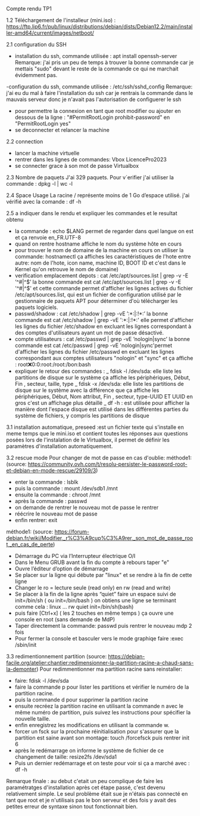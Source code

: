 Compte rendu TP1

1.2 Téléchargement de l'installeur (mini.iso) : https://ftp.lip6.fr/pub/linux/distributions/debian/dists/Debian12.2/main/installer-amd64/current/images/netboot/

2.1 configuration du SSH
- installation du ssh, commande utilisée : apt install openssh-server
Remarque: j'ai pris un peu de temps à trouver la bonne commande car je mettais "sudo" devant le reste de la commande ce qui ne marchait évidemment pas.

-configuration du ssh, commande utilisée : /etc/ssh/sshd_config
Remarque: j'ai eu du mal à faire l'installation du ssh car je rentrais la commande dans le mauvais serveur donc je n'avait pas l'autorisation de configuerer le ssh 
- pour permettre la connexion en tant que root modifier ou ajouter en dessous de la ligne : "#PermitRootLogin prohibit-password" en "PermitRootLogin yes"
- se deconnecter et relancer la machine 

2.2 connection
- lancer la machine virtuelle
- rentrer dans les lignes de commandes: Vbox LicencePro2023
- se connecter grace à son mot de passe Virtualbox

2.3 Nombre de paquets
J'ai 329 paquets.
Pour v´erifier j'ai utiliser la commande : dpkg -l | wc -l

2.4 Space Usage
La racine / représente moins de 1 Go d’espace utilisé.
j'ai vérifié avec la comande : df -h

2.5 a indiquer dans le rendu et expliquer les commandes et le resultat obtenu
- la commande : echo $LANG permet de regarder dans quel langue on est et ça renvoie en_FR.UTF-8
- quand on rentre hostname affiche le nom du système hôte en cours
- pour trouver le nom de domaine de la machine en cours on utiliser la commande: hostnamectl ça affiches les caractéristiques de l'hote entre autre: nom de l'hote, icon name, machine ID, BOOT ID et c'est dans le Kernel qu'on retrouve le nom de domaine)
- verification emplacement depots : cat /etc/apt/sources.list | grep -v -E ’^#|^$’ la bonne commande est cat /etc/apt/sources.list | grep -v -E '^#|^$' et cette commande permet d'afficher les lignes actives du fichier /etc/apt/sources.list, qui est un fichier de configuration utilisé par le gestionnaire de paquets APT pour déterminer d'où télécharger les paquets logiciels.
- passwd/shadow : cat /etc/shadow | grep -vE ’:\*:|:!\*:’ la bonne commande est cat /etc/shadow | grep -vE ':\*:|:!\*:' elle permet d'afficher les lignes du fichier /etc/shadow en excluant les lignes correspondant à des comptes d'utilisateurs ayant un mot de passe désactivé.
- compte utilisateurs : cat /etc/passwd | grep -vE ’nologin|sync’ la bonne commande est cat /etc/passwd | grep -vE 'nologin|sync'permet d'afficher les lignes du fichier /etc/passwd en excluant les lignes correspondant aux comptes utilisateurs "nologin" et "sync" et ça affiche : root:x:0:0:root:/root:/bon:bash
- expliquer le retour des commandes :
_ fdisk -l /dev/sda: elle liste les partitions de disque sur le système ça affiche les périphériques, Début, Fin , secteur, taille, type
_ fdisk -x /dev/sda: elle liste les partitions de disque sur le système avec la différence que ça affiche les périphériques, Début, Nom attribut, Fin , secteur, type-UUID ET UUID en gros c'est un affichage plus détaillé
_ df -h :  est utilisée pour afficher la manière dont l'espace disque est utilisé dans les différentes parties du système de fichiers, y compris les partitions de disque 

3.1 installation automatique, preseed :est un fichier texte qui s'installe en meme temps que le mini.iso et contient toutes les réponses aux questions posées lors de l'instalation de le Virtualbox, il permet de définir les paramètres d'installation automatiquement.

3.2 rescue mode
Pour changer de mot de passe en cas d'oublie:
méthode1: (source: https://community.ovh.com/t/resolu-persister-le-password-root-et-debian-en-mode-rescue/29109/3)
- enter la commande : lsblk
- puis la commande :  mount /dev/sdb1 /mnt
- ensuite la commande : chroot /mnt
- après la commande :  passwd
- on demande de rentrer le nouveau mot de passe le rentrer
- réécrire le nouveau mot de passe
- enfin rentrer: exit

méthode1: (source: https://forum-debian.fr/wiki/Modifier,_r%C3%A9cup%C3%A9rer,_son_mot_de_passe_root,_en_cas_de_perte)
- Démarrage du PC via l’Interrupteur électrique O/I
- Dans le Menu GRUB avant la fin du compte à rebours taper "e"
- Ouvre l’éditeur d’option de démarrage
- Se placer sur la ligne qui débute par "linux" et se rendre à la fin de cette ligne
- Changer le  ro = lecture seule (read only) en rw (read and write) 
- Se placer à la fin de la ligne après “quiet” faire un espace suivi de init=/bin/sh ( ou init=/bin/bash ) on obtiens une ligne se terminant comme cela :  linux ... rw quiet init=/bin/sh(bash)
- puis faire [Ctrl+x] ( les 2 touches en même temps ) ça ouvre une console en root (sans demande de MdP)
- Taper directement la commande: passwd puis rentrer le nouveau mdp 2 fois
- Pour fermer la console et basculer vers le mode graphiqe faire :exec /sbin/init

3.3 redimentionnement partition (source: https://debian-facile.org/atelier:chantier:redimensionner-la-partition-racine-a-chaud-sans-la-demonter)
Pour redimmentionner ma partition racine sans reinstaller:
- faire: fdisk -l /dev/sda 
- faire la commande p pour lister les partitions et vérifier le numéro de la partition racine.
- puis la commande d pour supprimer la partition racine
- ensuite recréez la partition racine en utilisant la commande n avec le même numéro de partition, puis suivez les instructions pour spécifier la nouvelle taille.
- enfin enregistrez les modifications en utilisant la commande w.
- forcer un fsck sur la prochaine réinitialisation pour s'assurer que la partition est saine avant son montage: touch /forcefsck puis rentrer init 6
- après le redémarrage on informe le système de fichier de ce changement de taille: resize2fs /dev/sda1
- Puis un dernier redémarrage et on teste pour voir si ça a marché avec : df -h

Remarque finale : au debut c'etait un peu complique de faire les paramétratges d'installation après cet étape passé, c'est devenu relativement simple. Le seul problème était sue je n'étais pas connecté en tant que root et je n'utilisais pas le bon serveur et des fois y avait des petites erreur de syntaxe sinon tout fonctionnait bien.
